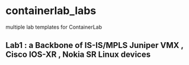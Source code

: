 # containerlab_labs
 multiple lab templates for ContainerLab

## Lab1 : a Backbone of IS-IS/MPLS Juniper VMX , Cisco IOS-XR , Nokia SR Linux devices